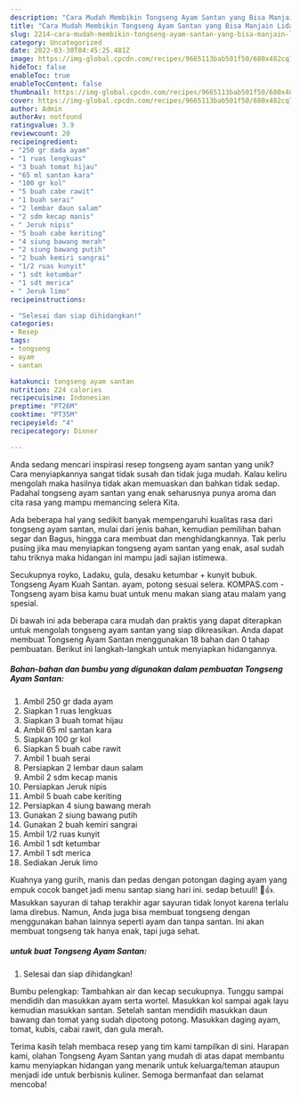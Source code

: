 ```yaml
---
description: "Cara Mudah Membikin Tongseng Ayam Santan yang Bisa Manjain Lidah"
title: "Cara Mudah Membikin Tongseng Ayam Santan yang Bisa Manjain Lidah"
slug: 2214-cara-mudah-membikin-tongseng-ayam-santan-yang-bisa-manjain-lidah
category: Uncategorized
date: 2022-03-30T04:45:25.481Z
image: https://img-global.cpcdn.com/recipes/9665113bab501f50/680x482cq70/tongseng-ayam-santan-foto-resep-utama.jpg
hideToc: false
enableToc: true
enableTocContent: false
thumbnail: https://img-global.cpcdn.com/recipes/9665113bab501f50/680x482cq70/tongseng-ayam-santan-foto-resep-utama.jpg
cover: https://img-global.cpcdn.com/recipes/9665113bab501f50/680x482cq70/tongseng-ayam-santan-foto-resep-utama.jpg
author: Admin
authorAv: notfound
ratingvalue: 3.9
reviewcount: 20
recipeingredient:
- "250 gr dada ayam"
- "1 ruas lengkuas"
- "3 buah tomat hijau"
- "65 ml santan kara"
- "100 gr kol"
- "5 buah cabe rawit"
- "1 buah serai"
- "2 lembar daun salam"
- "2 sdm kecap manis"
- " Jeruk nipis"
- "5 buah cabe keriting"
- "4 siung bawang merah"
- "2 siung bawang putih"
- "2 buah kemiri sangrai"
- "1/2 ruas kunyit"
- "1 sdt ketumbar"
- "1 sdt merica"
- " Jeruk limo"
recipeinstructions:

- "Selesai dan siap dihidangkan!"
categories:
- Resep
tags:
- tongseng
- ayam
- santan

katakunci: tongseng ayam santan 
nutrition: 224 calories
recipecuisine: Indonesian
preptime: "PT26M"
cooktime: "PT35M"
recipeyield: "4"
recipecategory: Dinner

---
```





Anda sedang mencari inspirasi resep tongseng ayam santan yang unik? Cara menyiapkannya sangat tidak susah dan tidak juga mudah. Kalau keliru mengolah maka hasilnya tidak akan memuaskan dan bahkan tidak sedap. Padahal tongseng ayam santan yang enak seharusnya punya aroma dan cita rasa yang mampu memancing selera Kita.





Ada beberapa hal yang sedikit banyak mempengaruhi kualitas rasa dari tongseng ayam santan, mulai dari jenis bahan, kemudian pemilihan bahan segar dan Bagus, hingga cara membuat dan menghidangkannya. Tak perlu pusing jika mau menyiapkan tongseng ayam santan yang enak,      asal sudah tahu triknya maka hidangan ini mampu jadi sajian istimewa.














Secukupnya royko, Ladaku, gula, desaku ketumbar + kunyit bubuk. Tongseng Ayam Kuah Santan. ayam, potong sesuai selera. KOMPAS.com - Tongseng ayam bisa kamu buat untuk menu makan siang atau malam yang spesial.






Di bawah ini ada beberapa cara mudah dan praktis yang dapat diterapkan untuk mengolah tongseng ayam santan yang siap dikreasikan. Anda dapat membuat Tongseng Ayam Santan menggunakan 18 bahan dan 0 tahap pembuatan. Berikut ini langkah-langkah untuk menyiapkan hidangannya.

<!--inarticleads1-->

##### Bahan-bahan dan bumbu yang digunakan dalam pembuatan Tongseng Ayam Santan:

1. Ambil 250 gr dada ayam
1. Siapkan 1 ruas lengkuas
1. Siapkan 3 buah tomat hijau
1. Ambil 65 ml santan kara
1. Siapkan 100 gr kol
1. Siapkan 5 buah cabe rawit
1. Ambil 1 buah serai
1. Persiapkan 2 lembar daun salam
1. Ambil 2 sdm kecap manis
1. Persiapkan  Jeruk nipis
1. Ambil 5 buah cabe keriting
1. Persiapkan 4 siung bawang merah
1. Gunakan 2 siung bawang putih
1. Gunakan 2 buah kemiri sangrai
1. Ambil 1/2 ruas kunyit
1. Ambil 1 sdt ketumbar
1. Ambil 1 sdt merica
1. Sediakan  Jeruk limo


Kuahnya yang gurih, manis dan pedas dengan potongan daging ayam yang empuk cocok banget jadi menu santap siang hari ini. sedap betuull! 🤤👍. Masukkan sayuran di tahap terakhir agar sayuran tidak lonyot karena terlalu lama direbus. Namun, Anda juga bisa membuat tongseng dengan menggunakan bahan lainnya seperti ayam dan tanpa santan. Ini akan membuat tongseng tak hanya enak, tapi juga sehat. 

<!--inarticleads2-->

#####  untuk buat Tongseng Ayam Santan:


1. Selesai dan siap dihidangkan!

Bumbu pelengkap: Tambahkan air dan kecap secukupnya. Tunggu sampai mendidih dan masukkan ayam serta wortel. Masukkan kol sampai agak layu kemudian masukkan santan. Setelah santan mendidih masukkan daun bawang dan tomat yang sudah dipotong potong. Masukkan daging ayam, tomat, kubis, cabai rawit, dan gula merah. 

Terima kasih telah membaca resep yang tim kami tampilkan di sini. Harapan kami, olahan Tongseng Ayam Santan yang mudah di atas dapat membantu kamu menyiapkan hidangan yang menarik untuk keluarga/teman ataupun menjadi ide untuk berbisnis kuliner. Semoga bermanfaat dan selamat mencoba!

